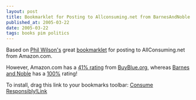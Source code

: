 ```yaml
---
layout: post
title: Bookmarklet for Posting to Allconsuming.net from BarnesAndNoble.com
published_at: 2005-03-22
date: 2005-03-22
tags: books pim politics
---
```


Based on [Phil Wilson's](http://philwilson.org) great [bookmarklet](http://philwilson.org/blog/2004/09/allconsumingnet-amazon-bookmarklet.html) for posting to AllConsuming.net from Amazon.com.  

However, Amazon.com has a [41% rating](http://www.buyblue.org/detail.php?corpId=34#) from [BuyBlue.org](http://www.buyblue.org/), whereas [Barnes and Noble](http://www.bn.com) has a [100%](http://www.buyblue.org/detail.php?corpId=43) rating!  

To install, drag this link to your bookmarks toolbar: [Consume  Responsibly!](//www.allconsuming.net/item.cgi?isbn=)[Link](http://philwilson.org/blog/2004/09/allconsumingnet-amazon-bookmarklet.html)  